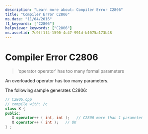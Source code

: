 ```yaml
---
description: "Learn more about: Compiler Error C2806"
title: "Compiler Error C2806"
ms.date: "11/04/2016"
f1_keywords: ["C2806"]
helpviewer_keywords: ["C2806"]
ms.assetid: 7c9ff1f4-1590-4c47-991d-b1075a173b48
---
```

# Compiler Error C2806

> 'operator operator' has too many formal parameters

An overloaded operator has too many parameters.

The following sample generates C2806:

```cpp
// C2806.cpp
// compile with: /c
class X {
public:
   X operator++ ( int, int );   // C2806 more than 1 parameter
   X operator++ ( int );   // OK
} ;
```
